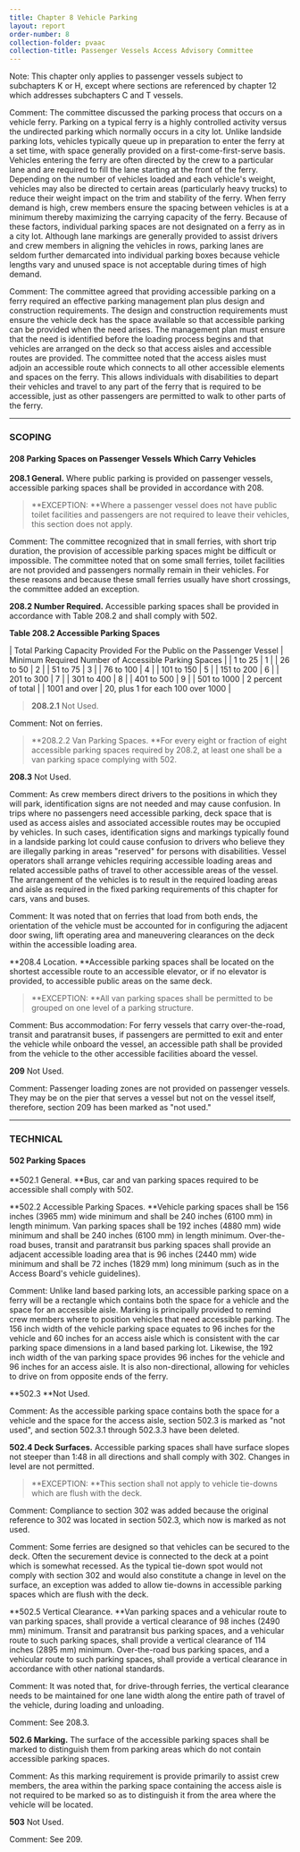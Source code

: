 ```yaml
---
title: Chapter 8 Vehicle Parking
layout: report
order-number: 8
collection-folder: pvaac
collection-title: Passenger Vessels Access Advisory Committee
---
```


Note: This chapter only applies to passenger vessels subject to subchapters K or H, except where sections are referenced by chapter 12 which addresses subchapters C and T vessels.

Comment: The committee discussed the parking process that occurs on a vehicle ferry. Parking on a typical ferry is a highly controlled activity versus the undirected parking which normally occurs in a city lot. Unlike landside parking lots, vehicles typically queue up in preparation to enter the ferry at a set time, with space generally provided on a first-come-first-serve basis. Vehicles entering the ferry are often directed by the crew to a particular lane and are required to fill the lane starting at the front of the ferry. Depending on the number of vehicles loaded and each vehicle's weight, vehicles may also be directed to certain areas (particularly heavy trucks) to reduce their weight impact on the trim and stability of the ferry. When ferry demand is high, crew members ensure the spacing between vehicles is at a minimum thereby maximizing the carrying capacity of the ferry. Because of these factors, individual parking spaces are not designated on a ferry as in a city lot. Although lane markings are generally provided to assist drivers and crew members in aligning the vehicles in rows, parking lanes are seldom further demarcated into individual parking boxes because vehicle lengths vary and unused space is not acceptable during times of high demand.

Comment: The committee agreed that providing accessible parking on a ferry required an effective parking management plan plus design and construction requirements. The design and construction requirements must ensure the vehicle deck has the space available so that accessible parking can be provided when the need arises. The management plan must ensure that the need is identified before the loading process begins and that vehicles are arranged on the deck so that access aisles and accessible routes are provided. The committee noted that the access aisles must adjoin an accessible route which connects to all other accessible elements and spaces on the ferry. This allows individuals with disabilities to depart their vehicles and travel to any part of the ferry that is required to be accessible, just as other passengers are permitted to walk to other parts of the ferry.

* * * * *

### SCOPING

#### 208 Parking Spaces on Passenger Vessels Which Carry Vehicles

**208.1 General.** Where public parking is provided on passenger vessels, accessible parking spaces shall be provided in accordance with 208.

> **EXCEPTION: **Where a passenger vessel does not have public toilet facilities and passengers are not required to leave their vehicles, this section does not apply.

Comment: The committee recognized that in small ferries, with short trip duration, the provision of accessible parking spaces might be difficult or impossible. The committee noted that on some small ferries, toilet facilities are not provided and passengers normally remain in their vehicles. For these reasons and because these small ferries usually have short crossings, the committee added an exception.

**208.2 Number Required.** Accessible parking spaces shall be provided in accordance with Table 208.2 and shall comply with 502.

**Table 208.2 Accessible Parking Spaces**

| Total Parking Capacity Provided For the Public on the Passenger Vessel | Minimum Required Number of Accessible Parking Spaces |
| 1 to 25 | 1 |
| 26 to 50 | 2 |
| 51 to 75 | 3 |
| 76 to 100 | 4 |
| 101 to 150 | 5 |
| 151 to 200 | 6 |
| 201 to 300 | 7 |
| 301 to 400 | 8 |
| 401 to 500 | 9 |
| 501 to 1000 | 2 percent of total |
| 1001 and over | 20, plus 1 for each 100 over 1000 |

> **208.2.1** Not Used.

Comment: Not on ferries.

> **208.2.2 Van Parking Spaces. **For every eight or fraction of eight accessible parking spaces required by 208.2, at least one shall be a van parking space complying with 502.

**208.3** Not Used.

Comment: As crew members direct drivers to the positions in which they will park, identification signs are not needed and may cause confusion. In trips where no passengers need accessible parking, deck space that is used as access aisles and associated accessible routes may be occupied by vehicles. In such cases, identification signs and markings typically found in a landside parking lot could cause confusion to drivers who believe they are illegally parking in areas "reserved" for persons with disabilities. Vessel operators shall arrange vehicles requiring accessible loading areas and related accessible paths of travel to other accessible areas of the vessel. The arrangement of the vehicles is to result in the required loading areas and aisle as required in the fixed parking requirements of this chapter for cars, vans and buses.

Comment: It was noted that on ferries that load from both ends, the orientation of the vehicle must be accounted for in configuring the adjacent door swing, lift operating area and maneuvering clearances on the deck within the accessible loading area.

**208.4 Location. **Accessible parking spaces shall be located on the shortest accessible route to an accessible elevator, or if no elevator is provided, to accessible public areas on the same deck.

> **EXCEPTION: **All van parking spaces shall be permitted to be grouped on one level of a parking structure.

Comment: Bus accommodation: For ferry vessels that carry over-the-road, transit and paratransit buses, if passengers are permitted to exit and enter the vehicle while onboard the vessel, an accessible path shall be provided from the vehicle to the other accessible facilities aboard the vessel.

**209** Not Used.

Comment: Passenger loading zones are not provided on passenger vessels. They may be on the pier that serves a vessel but not on the vessel itself, therefore, section 209 has been marked as "not used."

* * * * *

### TECHNICAL

#### 502 Parking Spaces

**502.1 General. **Bus, car and van parking spaces required to be accessible shall comply with 502.

**502.2 Accessible Parking Spaces. **Vehicle parking spaces shall be 156 inches (3965 mm) wide minimum and shall be 240 inches (6100 mm) in length minimum. Van parking spaces shall be 192 inches (4880 mm) wide minimum and shall be 240 inches (6100 mm) in length minimum. Over-the-road buses, transit and paratransit bus parking spaces shall provide an adjacent accessible loading area that is 96 inches (2440 mm) wide minimum and shall be 72 inches (1829 mm) long minimum (such as in the Access Board's vehicle guidelines).

Comment: Unlike land based parking lots, an accessible parking space on a ferry will be a rectangle which contains both the space for a vehicle and the space for an accessible aisle. Marking is principally provided to remind crew members where to position vehicles that need accessible parking. The 156 inch width of the vehicle parking space equates to 96 inches for the vehicle and 60 inches for an access aisle which is consistent with the car parking space dimensions in a land based parking lot. Likewise, the 192 inch width of the van parking space provides 96 inches for the vehicle and 96 inches for an access aisle. It is also non-directional, allowing for vehicles to drive on from opposite ends of the ferry.

**502.3 **Not Used.

Comment: As the accessible parking space contains both the space for a vehicle and the space for the access aisle, section 502.3 is marked as "not used", and section 502.3.1 through 502.3.3 have been deleted.

**502.4 Deck Surfaces.** Accessible parking spaces shall have surface slopes not steeper than 1:48 in all directions and shall comply with 302. Changes in level are not permitted.

> **EXCEPTION: **This section shall not apply to vehicle tie-downs which are flush with the deck.

Comment: Compliance to section 302 was added because the original reference to 302 was located in section 502.3, which now is marked as not used.

Comment: Some ferries are designed so that vehicles can be secured to the deck. Often the securement device is connected to the deck at a point which is somewhat recessed. As the typical tie-down spot would not comply with section 302 and would also constitute a change in level on the surface, an exception was added to allow tie-downs in accessible parking spaces which are flush with the deck.

**502.5 Vertical Clearance. **Van parking spaces and a vehicular route to van parking spaces, shall provide a vertical clearance of 98 inches (2490 mm) minimum. Transit and paratransit bus parking spaces, and a vehicular route to such parking spaces, shall provide a vertical clearance of 114 inches (2895 mm) minimum. Over-the-road bus parking spaces, and a vehicular route to such parking spaces, shall provide a vertical clearance in accordance with other national standards.

Comment: It was noted that, for drive-through ferries, the vertical clearance needs to be maintained for one lane width along the entire path of travel of the vehicle, during loading and unloading.

Comment: See 208.3.

**502.6 Marking.** The surface of the accessible parking spaces shall be marked to distinguish them from parking areas which do not contain accessible parking spaces.

Comment: As this marking requirement is provide primarily to assist crew members, the area within the parking space containing the access aisle is not required to be marked so as to distinguish it from the area where the vehicle will be located.

**503** Not Used.

Comment: See 209.